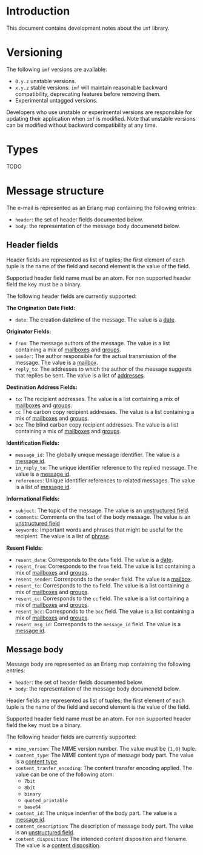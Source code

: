 # Introduction
This document contains development notes about the `imf` library.

# Versioning
The following `imf` versions are available:
- `0.y.z` unstable versions.
- `x.y.z` stable versions: `imf` will maintain reasonable backward
  compatibility, deprecating features before removing them.
- Experimental untagged versions.

Developers who use unstable or experimental versions are responsible for
updating their application when `imf` is modified. Note that
unstable versions can be modified without backward compatibility at any
time.

# Types
TODO

# Message structure
The e-mail is represented as an Erlang map containing the following
entries:
- `header`: the set of header fields documented below.
- `body`: the representation of the message body documenetd below.

## Header fields
Header fields are represented as list of tuples; the first element of
each tuple is the name of the field and second element is the value of
the field.

Supported header field name must be an atom. For non supported header
field the key must be a binary.

The following header fields are currently supported:

**The Origination Date Field:**
- `date`: The creation datetime of the message. The value is a
  [date](#types).

**Originator Fields:**
- `from`: The message authors of the message. The value is a list
  containing a mix of [mailboxes](#types) and [groups](#types).
- `sender`: The author responsible for the actual transmission of the
   message. The value is a [mailbox](#types).
- `reply_to`: The addresses to which the author of the message suggests
   that replies be sent. The value is a list of [addresses](#types).

**Destination Address Fields:**
- `to`: The recipient addresses. The value is a list containing a mix
  of [mailboxes](#types) and [groups](#types).
- `cc` The carbon copy recipient addresses. The value is a list
  containing a mix of [mailboxes](#types) and [groups](#types).
- `bcc` The blind carbon copy recipient addresses. The value is a list
  containing a mix of [mailboxes](#types) and [groups](#types).

**Identification Fields:**
- `message_id`: The globally unique message identifier. The value is a
  [message id](#types).
- `in_reply_to`: The unique identifier reference to the replied
  message. The value is a [message id](#types).
- `references`: Unique identifier references to related messages. The
  value is a list of [message id](#types).

**Informational Fields:**
- `subject`: The topic of the message. The value is an [unstructured
  field](#types).
- `comments`: Comments on the text of the body message. The value is an
  [unstructured field](#types)
- `keywords`: Important words and phrases that might be useful for the
   recipient. The value is a list of [phrase](#types).

**Resent Fields:**
- `resent_date`: Corresponds to the `date` field. The value is a
  [date](#types).
- `resent_from`: Corresponds to the `from` field. The value is list
  containing a mix of [mailboxes](#types) and [groups](#types).
- `resent_sender`: Corresponds to the `sender` field. The value is a
  [mailbox](#types).
- `resent_to`: Corresponds to the `to` field. The value is a list
  containing a mix of [mailboxes](#types) and [groups](#types).
- `resent_cc`: Corresponds to the `cc` field. The value is a list
  containing a mix of [mailboxes](#types) and [groups](#types).
- `resent_bcc`: Corresponds to the `bcc` field. The value is a list
  containing a mix of [mailboxes](#types) and [groups](#types).
- `resent_msg_id`: Corresponds to the `message_id` field. The value is a
  [message id](#types).

## Message body
Message body are represented as an Erlang map containing the following
entries:
- `header`: the set of header fields documented below.
- `body`: the representation of the message body documenetd below.

Header fields are represented as list of tuples; the first element of
each tuple is the name of the field and second element is the value of
the field.

Supported header field name must be an atom. For non supported header
field the key must be a binary.

The following header fields are currently supported:
- `mime_version`: The MIME version number. The value must be `{1,0}`
  tuple.
- `content_type`: The MIME content type of message body part. The value
  is a [content type](#types).
- `content_tranfer_encoding`: The content transfer encoding applied. The
  value can be one of the following atom:
  - `7bit`
  - `8bit`
  - `binary`
  - `quoted_printable`
  - `base64`
- `content_id`: The unique indenfier of the body part. The value is a
  [message id](#types).
- `content_description`: The description of message body part. The value
  is an [unstructured field](#types).
- `content_disposition`: The intended content disposition and
  filename. The value is a [content disposition](#types).
